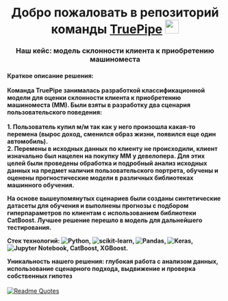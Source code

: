 <h1 align="center">Добро пожаловать в репозиторий команды <a href="https://github.com/fffars/TruePipe_Samolet_NN_2023" target="_blank">TruePipe</a> 
<img src="https://github.com/blackcater/blackcater/raw/main/images/Hi.gif" height="32"/></h1>
<h3 align="center">Наш кейс: модель склонности клиента к приобретению машиноместа</h3>

<h4>Краткое описание решения:
<br><br>
Команда TruePipe занималась разработкой классификационной модели для оценки склонности клиента к приобретению машиноместа (ММ).
Были взяты в разработку два сценария пользовательского поведения:<br>
<br>1. Пользователь купил м/м так как у него произошла какая-то перемена (вырос доход, сменился образ жизни, появился еще один автомобиль).
<br>2. Перемены в исходных данных по клиенту не происходили, клиент изначально был нацелен на покупку ММ у девелопера.
Для этих целей были проведены обработка и подробный анализ исходных данных  на предмет наличия пользовательского портрета, обучены и оценены прогностические модели в различных библиотеках машинного обучения.

На основе вышеупомянутых сценариев были созданы синтетические датасеты для обучения и  выполнены прогнозы с подбором гиперпараметров по клиентам с использованием библиотеки CatBoost. Лучшее решение перешло в модель для дальнейшего тестирования.

Стек технологий:
![Python](https://img.shields.io/badge/python-3670A0?style=for-the-badge&logo=python&logoColor=ffdd54), ![scikit-learn](https://img.shields.io/badge/scikit--learn-%23F7931E.svg?style=for-the-badge&logo=scikit-learn&logoColor=white), ![Pandas](https://img.shields.io/badge/pandas-%23150458.svg?style=for-the-badge&logo=pandas&logoColor=white), ![Keras](https://img.shields.io/badge/Keras-%23D00000.svg?style=for-the-badge&logo=Keras&logoColor=white), ![Jupyter Notebook](https://img.shields.io/badge/jupyter-%23FA0F00.svg?style=for-the-badge&logo=jupyter&logoColor=white), CatBoost, ХGBoost.

Уникальность нашего решения: глубокая работа с анализом данных, использование сценарного подхода, выдвижение и проверка собственных гипотез</h4>

[![Readme Quotes](https://quotes-github-readme.vercel.app/api?type=horizontal&theme=dark)](https://github.com/piyushsuthar/github-readme-quotes)
